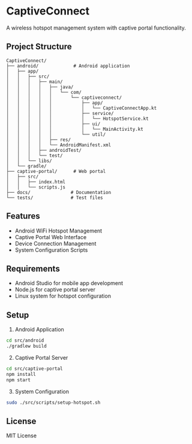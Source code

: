# CaptiveConnect

A wireless hotspot management system with captive portal functionality.

## Project Structure

```
CaptiveConnect/
├── android/             # Android application
│   ├── app/
│   │   ├── src/
│   │   │   ├── main/
│   │   │   │   ├── java/
│   │   │   │   │   └── com/
│   │   │   │   │       └── captiveconnect/
│   │   │   │   │           ├── app/
│   │   │   │   │           │   └── CaptiveConnectApp.kt
│   │   │   │   │           ├── service/
│   │   │   │   │           │   └── HotspotService.kt
│   │   │   │   │           ├── ui/
│   │   │   │   │           │   └── MainActivity.kt
│   │   │   │   │           └── util/
│   │   │   │   ├── res/
│   │   │   │   └── AndroidManifest.xml
│   │   │   ├── androidTest/
│   │   │   └── test/
│   │   └── libs/
│   └── gradle/
├── captive-portal/      # Web portal
│   ├── src/
│   │   ├── index.html
│   │   └── scripts.js
├── docs/               # Documentation
└── tests/              # Test files
```

## Features

- Android WiFi Hotspot Management
- Captive Portal Web Interface
- Device Connection Management
- System Configuration Scripts

## Requirements

- Android Studio for mobile app development
- Node.js for captive portal server
- Linux system for hotspot configuration

## Setup

1. Android Application
```bash
cd src/android
./gradlew build
```

2. Captive Portal Server
```bash
cd src/captive-portal
npm install
npm start
```

3. System Configuration
```bash
sudo ./src/scripts/setup-hotspot.sh
```

## License

MIT License